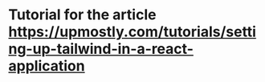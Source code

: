 # Tutorial for the article https://upmostly.com/tutorials/setting-up-tailwind-in-a-react-application


